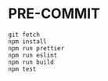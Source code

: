 <!-- @format -->

# PRE-COMMIT

```text
git fetch
npm install
npm run prettier
npm run eslint
npm run build
npm test
```
